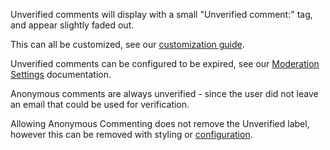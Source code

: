 Unverified comments will display with a small "Unverified comment:" tag, and appear slightly faded
out.

This can all be customized, see our [customization guide](/guide-customizations-and-configuration.html#custom-css).

Unverified comments can be configured to be expired, see our [Moderation Settings](/guide-moderation.html#moderation-settings) documentation.

Anonymous comments are always unverified - since the user did not leave an email that could
be used for verification.

Allowing Anonymous Commenting does not remove the Unverified label, however this can be removed with styling or [configuration](/guide-customizations-and-configuration.html#disable-unverified-label).
